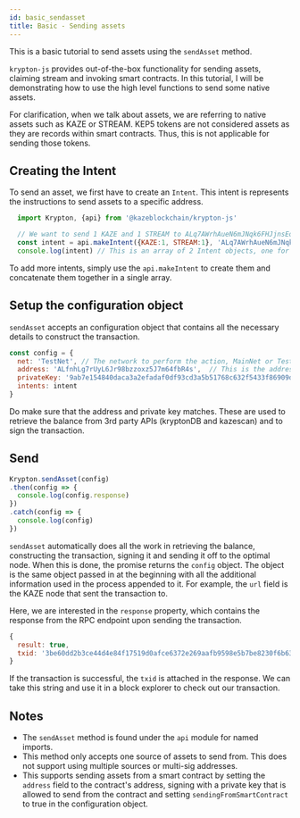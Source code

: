 ```yaml
---
id: basic_sendasset
title: Basic - Sending assets
---
```


This is a basic tutorial to send assets using the `sendAsset` method.

`krypton-js` provides out-of-the-box functionality for sending assets, claiming stream and invoking smart contracts. In this tutorial, I will be demonstrating how to use the high level functions to send some native assets.

For clarification, when we talk about assets, we are referring to native assets such as KAZE or STREAM. KEP5 tokens are not considered assets as they are records within smart contracts. Thus, this is not applicable for sending those tokens.

## Creating the Intent

To send an asset, we first have to create an `Intent`. This intent is represents the instructions to send assets to a specific address.

```js
  import Krypton, {api} from '@kazeblockchain/krypton-js'

  // We want to send 1 KAZE and 1 STREAM to ALq7AWrhAueN6mJNqk6FHJjnsEoPRytLdW
  const intent = api.makeIntent({KAZE:1, STREAM:1}, 'ALq7AWrhAueN6mJNqk6FHJjnsEoPRytLdW')
  console.log(intent) // This is an array of 2 Intent objects, one for each asset
```

To add more intents, simply use the `api.makeIntent` to create them and concatenate them together in a single array.

## Setup the configuration object

`sendAsset` accepts an configuration object that contains all the necessary details to construct the transaction.

```js
const config = {
  net: 'TestNet', // The network to perform the action, MainNet or TestNet.
  address: 'ALfnhLg7rUyL6Jr98bzzoxz5J7m64fbR4s',  // This is the address which the assets come from.
  privateKey: '9ab7e154840daca3a2efadaf0df93cd3a5b51768c632f5433f86909d9b994a69',
  intents: intent
}
```

Do make sure that the address and private key matches. These are used to retrieve the balance from 3rd party APIs (kryptonDB and kazescan) and to sign the transaction.

## Send

```js
Krypton.sendAsset(config)
.then(config => {
  console.log(config.response)
})
.catch(config => {
  console.log(config)
})
```

`sendAsset` automatically does all the work in retrieving the balance, constructing the transaction, signing it and sending it off to the optimal node. When this is done, the promise returns the `config` object. The object is the same object passed in at the beginning with all the additional information used in the process appended to it. For example, the `url` field is the KAZE node that sent the transaction to.

Here, we are interested in the `response` property, which contains the response from the RPC endpoint upon sending the transaction.

```js
{
  result: true,
  txid: '3be60dd2b3ce44d4e84f17519d0afce6372e269aafb9598e5b7be8230f6b6380'
}
```

If the transaction is successful, the `txid` is attached in the response. We can take this string and use it in a block explorer to check out our transaction.

## Notes

- The `sendAsset` method is found under the `api` module for named imports.
- This method only accepts one source of assets to send from. This does not support using multiple sources or multi-sig addresses.
- This supports sending assets from a smart contract by setting the `address` field to the contract's address, signing with a private key that is allowed to send from the contract and setting `sendingFromSmartContract` to true in the configuration object.
